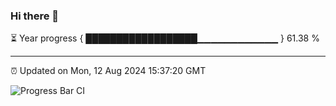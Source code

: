 ### Hi there 👋

⏳ Year progress { ██████████████████▁▁▁▁▁▁▁▁▁▁▁▁ } 61.38 %

---

⏰ Updated on Mon, 12 Aug 2024 15:37:20 GMT

![Progress Bar CI](https://github.com/IshwaranRudhara/GIT-ACTION/workflows/Progress%20Bar%20CI/badge.svg)
